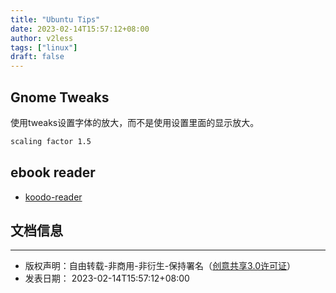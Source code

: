 ```yaml
---
title: "Ubuntu Tips"
date: 2023-02-14T15:57:12+08:00
author: v2less
tags: ["linux"]
draft: false
---
```

## Gnome Tweaks

使用tweaks设置字体的放大，而不是使用设置里面的显示放大。
```bash
scaling factor 1.5
```

## ebook reader

- [koodo-reader](https://github.com/troyeguo/koodo-reader/releases)






## 文档信息
---
- 版权声明：自由转载-非商用-非衍生-保持署名（[创意共享3.0许可证](https://creativecommons.org/licenses/by-nc-nd/3.0/deed.zh)）
- 发表日期： 2023-02-14T15:57:12+08:00
